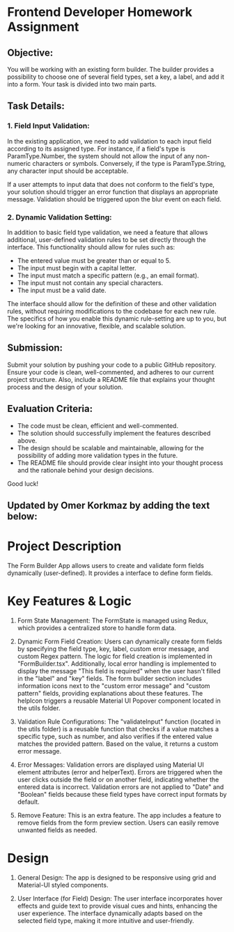 # Frontend Developer Homework Assignment

## Objective:

You will be working with an existing form builder. The builder provides a possibility to choose one of several field types, set a key, a label, and add it into a form. Your task is divided into two main parts.

## Task Details:

### 1. Field Input Validation:

In the existing application, we need to add validation to each input field according to its assigned type. For instance, if a field's type is ParamType.Number, the system should not allow the input of any non-numeric characters or symbols. Conversely, if the type is ParamType.String, any character input should be acceptable.

If a user attempts to input data that does not conform to the field's type, your solution should trigger an error function that displays an appropriate message. Validation should be triggered upon the blur event on each field.

### 2. Dynamic Validation Setting:

In addition to basic field type validation, we need a feature that allows additional, user-defined validation rules to be set directly through the interface. This functionality should allow for rules such as:

- The entered value must be greater than or equal to 5.
- The input must begin with a capital letter.
- The input must match a specific pattern (e.g., an email format).
- The input must not contain any special characters.
- The input must be a valid date. 

The interface should allow for the definition of these and other validation rules, without requiring modifications to the codebase for each new rule. The specifics of how you enable this dynamic rule-setting are up to you, but we're looking for an innovative, flexible, and scalable solution.

## Submission:

Submit your solution by pushing your code to a public GitHub repository. Ensure your code is clean, well-commented, and adheres to our current project structure. Also, include a README file that explains your thought process and the design of your solution.

## Evaluation Criteria:

- The code must be clean, efficient and well-commented.
- The solution should successfully implement the features described above.
- The design should be scalable and maintainable, allowing for the possibility of adding more validation types in the future.
- The README file should provide clear insight into your thought process and the rationale behind your design decisions.

Good luck!







## Updated by Omer Korkmaz by adding the text below:


# Project Description

The Form Builder App allows users to create and validate form fields dynamically (user-defined). It provides a interface to define form fields.

# Key Features & Logic

1. Form State Management: The FormState is managed using Redux, which provides a centralized store to handle form data. 

2. Dynamic Form Field Creation: Users can dynamically create form fields by specifying the field type, key, label, custom error message, and custom Regex pattern. The logic for field creation is implemented in "FormBuilder.tsx". Additionally, local error handling is implemented to display the message "This field is required" when the user hasn't filled in the "label" and "key" fields.  The form builder section includes information icons next to the "custom error message" and "custom pattern" fields, providing explanations about these features. The helpIcon triggers a reusable Material UI Popover component located in the utils folder.

3. Validation Rule Configurations: The "validateInput" function (located in the utils folder) is a reusable function that checks if a value matches a specific type, such as number, and also verifies if the entered value matches the provided pattern. Based on the value, it returns a custom error message.

4. Error Messages: Validation errors are displayed using Material UI element attributes (error and helperText). Errors are triggered when the user clicks outside the field or on another field, indicating whether the entered data is incorrect. Validation errors are not applied to "Date" and "Boolean" fields because these field types have correct input formats by default.

5. Remove Feature:  This is an extra feature. The app includes a feature to remove fields from the form preview section. Users can easily remove unwanted fields as needed.

# Design

1. General Design: The app is designed to be responsive using grid and Material-UI styled components.

4. User Interface (for Field) Design: The user interface incorporates hover effects and guide text to provide visual cues and hints, enhancing the user experience. The interface dynamically adapts based on the selected field type, making it more intuitive and user-friendly.